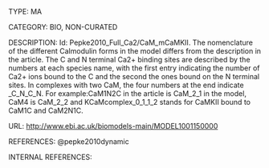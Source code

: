 TYPE: 
MA

CATEGORY: 
BIO, NON-CURATED

DESCRIPTION:
Id: Pepke2010_Full_Ca2/CaM_mCaMKII. The nomenclature of the different Calmodulin forms in the model differs from the description in the article. The C and N terminal Ca2+ binding sites are described by the numbers at each species name, with the first entry indicating the number of Ca2+ ions bound to the C and the second the ones bound on the N terminal sites. In complexes with two CaM, the four numbers at the end indicate _C_N_C_N. For example:CaM1N2C in the article is CaM_2_1 in the model, CaM4 is CaM_2_2 and KCaMcomplex_0_1_1_2 stands for CaMKII bound to CaM1C and CaM2N1C.

URL:
http://www.ebi.ac.uk/biomodels-main/MODEL1001150000

REFERENCES:
@pepke2010dynamic

INTERNAL REFERENCES:

